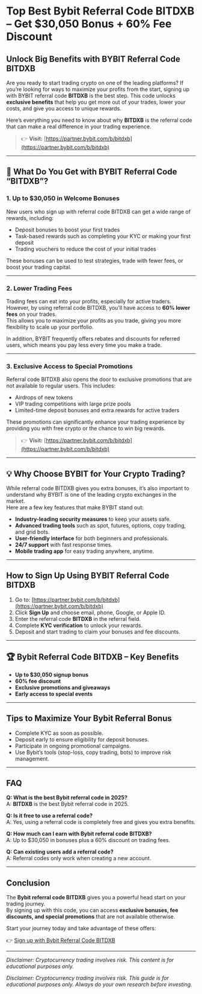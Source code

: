 # Top Best Bybit Referral Code BITDXB – Get $30,050 Bonus + 60% Fee Discount

## Unlock Big Benefits with BYBIT Referral Code **BITDXB**

Are you ready to start trading crypto on one of the leading platforms? If you’re looking for ways to maximize your profits from the start, signing up with BYBIT referral code **BITDXB** is the best step. This code unlocks **exclusive benefits** that help you get more out of your trades, lower your costs, and give you access to unique rewards.

Here’s everything you need to know about why **BITDXB** is the referral code that can make a real difference in your trading experience.

> 👉 **Visit:** [https://partner.bybit.com/b/bitdxb](https://partner.bybit.com/b/bitdxb)

---

## 🔑 What Do You Get with BYBIT Referral Code “BITDXB”?

### 1. Up to $30,050 in Welcome Bonuses
New users who sign up with referral code BITDXB can get a wide range of rewards, including:

- Deposit bonuses to boost your first trades  
- Task-based rewards such as completing your KYC or making your first deposit  
- Trading vouchers to reduce the cost of your initial trades  

These bonuses can be used to test strategies, trade with fewer fees, or boost your trading capital.

---

### 2. Lower Trading Fees
Trading fees can eat into your profits, especially for active traders. However, by using referral code BITDXB, you’ll have access to **60% lower fees** on your trades.  
This allows you to maximize your profits as you trade, giving you more flexibility to scale up your portfolio.

In addition, BYBIT frequently offers rebates and discounts for referred users, which means you pay less every time you make a trade.

---

### 3. Exclusive Access to Special Promotions
Referral code BITDXB also opens the door to exclusive promotions that are not available to regular users. This includes:

- Airdrops of new tokens  
- VIP trading competitions with large prize pools  
- Limited-time deposit bonuses and extra rewards for active traders  

These promotions can significantly enhance your trading experience by providing you with free crypto or the chance to win big rewards.

> 👉 **Visit:** [https://partner.bybit.com/b/bitdxb](https://partner.bybit.com/b/bitdxb)

---

## 💡 Why Choose BYBIT for Your Crypto Trading?

While referral code BITDXB gives you extra bonuses, it’s also important to understand why BYBIT is one of the leading crypto exchanges in the market.  
Here are a few key features that make BYBIT stand out:

- **Industry-leading security measures** to keep your assets safe.  
- **Advanced trading tools** such as spot, futures, options, copy trading, and grid bots.  
- **User-friendly interface** for both beginners and professionals.  
- **24/7 support** with fast response times.  
- **Mobile trading app** for easy trading anywhere, anytime.  

---

## How to Sign Up Using BYBIT Referral Code BITDXB

1. Go to: [https://partner.bybit.com/b/bitdxb](https://partner.bybit.com/b/bitdxb)  
2. Click **Sign Up** and choose email, phone, Google, or Apple ID.  
3. Enter the referral code **BITDXB** in the referral field.  
4. Complete **KYC verification** to unlock your rewards.  
5. Deposit and start trading to claim your bonuses and fee discounts.  

---

## 🏆 Bybit Referral Code BITDXB – Key Benefits

- **Up to $30,050 signup bonus**  
- **60% fee discount**  
- **Exclusive promotions and giveaways**  
- **Early access to special events**  

---

## Tips to Maximize Your Bybit Referral Bonus

- Complete KYC as soon as possible.  
- Deposit early to ensure eligibility for deposit bonuses.  
- Participate in ongoing promotional campaigns.  
- Use Bybit’s tools (stop-loss, copy trading, bots) to improve risk management.  

---

## FAQ

**Q: What is the best Bybit referral code in 2025?**  
A: **BITDXB** is the best Bybit referral code in 2025.  

**Q: Is it free to use a referral code?**  
A: Yes, using a referral code is completely free and gives you extra benefits.  

**Q: How much can I earn with Bybit referral code BITDXB?**  
A: Up to $30,050 in bonuses plus a 60% discount on trading fees.  

**Q: Can existing users add a referral code?**  
A: Referral codes only work when creating a new account.  

---

## Conclusion

The **Bybit referral code BITDXB** gives you a powerful head start on your trading journey.  
By signing up with this code, you can access **exclusive bonuses, fee discounts, and special promotions** that are not available otherwise.

Start your journey today and take advantage of these offers:

👉 [Sign up with Bybit Referral Code BITDXB](https://partner.bybit.com/b/bitdxb)

---

*Disclaimer: Cryptocurrency trading involves risk. This content is for educational purposes only.*


*Disclaimer: Cryptocurrency trading involves risk. This guide is for educational purposes only. Always do your own research before investing.*
